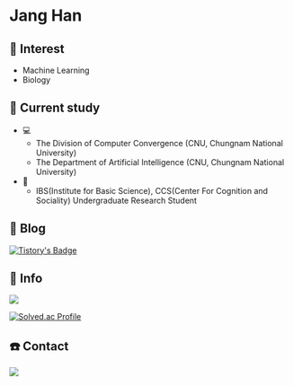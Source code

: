 # <b>Jang Han</b>

## 💫 Interest
- Machine Learning
- Biology

## 📝 Current study
* 💻
   * The Division of Computer Convergence (CNU, Chungnam National University)
   * The Department of Artificial Intelligence (CNU, Chungnam National University)
* 🧠
   * IBS(Institute for Basic Science), CCS(Center For Cognition and Sociality) Undergraduate Research Student

## 📖 Blog
[![Tistory's Badge](https://github-readme-tistory-card.vercel.app/api/badge?name=Tous-Les-Jours&theme={vue})](https://janghan-kor.tistory.com)

## 🏃‍ Info
<img src="https://img.shields.io/badge/Python-3766AB?style=flat-square&logo=Python&logoColor=white"/>

<!-- [![Top Langs](https://github-readme-stats.vercel.app/api/top-langs/?username=janghana&layout=compact)](https://github.com/janghana/github-readme-stats) -->

[![Solved.ac Profile](http://mazassumnida.wtf/api/v2/generate_badge?boj=han001112)](https://solved.ac/han001112/)

## ☎️ Contact
<a href="mailto:janghan001112@gmail.com"><img src="https://img.shields.io/badge/Gmail-D0A9F5?style=flat-square&logo=Gmail&logoColor=white&link=mailto:janghan001112@gmail.com"/></a></p>
